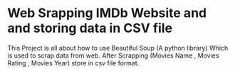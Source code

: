 # Web Srapping IMDb Website and and storing data in CSV file
This Project is all about how to use Beautiful Soup (A python library) Which is used to scrap data from web.
After Scrapping (Movies Name , Movies Rating , Movies Year) store in csv file format. 


